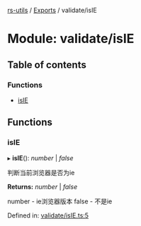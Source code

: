 [rs-utils](../README.md) / [Exports](../modules.md) / validate/isIE

# Module: validate/isIE

## Table of contents

### Functions

- [isIE](validate_isie.md#isie)

## Functions

### isIE

▸ **isIE**(): *number* \| *false*

判断当前浏览器是否为ie

**Returns:** *number* \| *false*

number - ie浏览器版本 false - 不是ie

Defined in: [validate/isIE.ts:5](https://github.com/HanZhaorz/rs-utils/blob/b14f015/src/validate/isIE.ts#L5)
